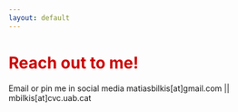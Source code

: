 ```yaml
---
layout: default
---
```


<h1 style="color: #cc0000;">Reach out to me!</h1>

Email or pin me in social media
<lb>
matiasbilkis[at]gmail.com ||   
mbilkis[at]cvc.uab.cat
